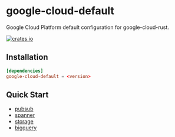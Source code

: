 # google-cloud-default

Google Cloud Platform default configuration for google-cloud-rust.

[![crates.io](https://img.shields.io/crates/v/google-cloud-default.svg)](https://crates.io/crates/google-cloud-default)

## Installation

```toml
[dependencies]
google-cloud-default = <version>
```

## Quick Start 

* [pubsub](https://github.com/yoshidan/google-cloud-rust/tree/main/pubsub)
* [spanner](https://github.com/yoshidan/google-cloud-rust/tree/main/spanner)
* [storage](https://github.com/yoshidan/google-cloud-rust/tree/main/storage)
* [bigquery](https://github.com/yoshidan/google-cloud-rust/tree/main/bigquery)
